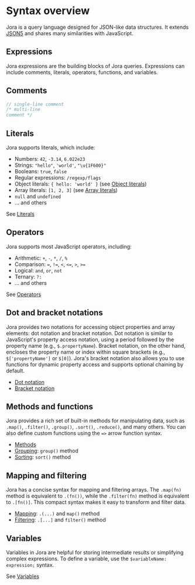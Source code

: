 # Syntax overview

Jora is a query language designed for JSON-like data structures. It extends [JSON5](https://json5.org/) and shares many similarities with JavaScript.

## Expressions

Jora expressions are the building blocks of Jora queries. Expressions can include comments, literals, operators, functions, and variables.

## Comments

```js
// single-line comment
/* multi-line
comment */
```

## Literals

Jora supports literals, which include:

- Numbers: `42`, `-3.14`, `6.022e23`
- Strings: `"hello"`, `'world'`, `"\u{1F600}"`
- Booleans: `true`, `false`
- Regular expressions: `/regexp/flags`
- Object literals: `{ hello: 'world' }` (see [Object literals](./object-literal.md))
- Array literals: `[1, 2, 3]` (see [Array literals](./array-literal.md))
- `null` and `undefined`
- ... and others
    
See [Literals](./literals.md)

## Operators

Jora supports most JavaScript operators, including:

- Arithmetic: `+`, `-`, `*`, `/`, `%`
- Comparison: `=`, `!=`, `<`, `<=`, `>`, `>=`
- Logical: `and`, `or`, `not`
- Ternary: `?:`
- ... and others

See [Operators](./operators.md)

## Dot and bracket notations

Jora provides two notations for accessing object properties and array elements: dot notation and bracket notation. Dot notation is similar to JavaScript's property access notation, using a period followed by the property name (e.g., `$.propertyName`). Bracket notation, on the other hand, encloses the property name or index within square brackets (e.g., `$['propertyName']` or `$[0]`). Jora's bracket notation also allows you to use functions for dynamic property access and supports optional chaining by default.

- [Dot notation](./dot-notation.md)
- [Bracket notation](./bracket-notation.md)

## Methods and functions

Jora provides a rich set of built-in methods for manipulating data, such as `.map()`, `.filter()`, `.group()`, `.sort()`, `.reduce()`, and many others. You can also define custom functions using the `=>` arrow function syntax.

- [Methods](./methods.md)
- [Grouping](./group.md): `group()` method
- [Sorting](./sort.md): `sort()` method

## Mapping and filtering

Jora has a concise syntax for mapping and filtering arrays. The `.map(fn)` method is equivalent to `.(fn())`, while the `.filter(fn)` method is equivalent to `.[fn()]`. This compact syntax makes it easy to transform and filter data.

- [Mapping](./map.md): `.(...)` and `map()` method
- [Filtering](./filter.md): `.[...]` and `filter()` method

## Variables

Variables in Jora are helpful for storing intermediate results or simplifying complex expressions. To define a variable, use the `$variableName: expression;` syntax.

See [Variables](./variables.md)
